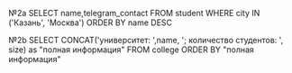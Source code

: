 №2a
SELECT name,telegram_contact
FROM student
WHERE city IN ('Казань', 'Москва')
ORDER BY name DESC

№2b
SELECT CONCAT('университет: ',name, '; количество студентов: ', size) as "полная информация"
FROM college
ORDER BY "полная информация"
